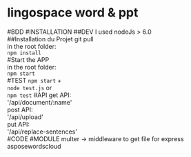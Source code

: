 ﻿# lingospace word & ppt
#BDD
#INSTALLATION
##DEV
I used nodeJs > 6.0    
##Installation du Projet
git pull   
in the root folder:  
`npm install`  
#Start the APP  
in the root folder:  
`npm start`  
#TEST
`npm start`
+   
`node test.js`
or   
`npm test`
#API
get API:   
'/api/document/:name'   
post API:   
'/api/upload'   
put API:   
'/api/replace-sentences'   
#CODE
#MODULE
multer -> middleware to get file for express   
asposewordscloud
